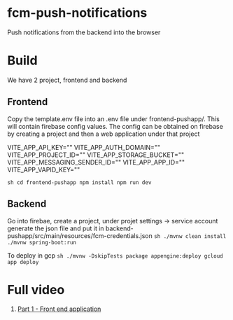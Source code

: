 # fcm-push-notifications
Push notifications from the backend into the browser

# Build
We have 2 project, frontend and backend

## Frontend

Copy the template.env file into an .env file under frontend-pushapp/. This will contain firebase config values. The config can be obtained on firebase by creating a project and then a web application under that project

VITE_APP_API_KEY=""
VITE_APP_AUTH_DOMAIN=""
VITE_APP_PROJECT_ID=""
VITE_APP_STORAGE_BUCKET=""
VITE_APP_MESSAGING_SENDER_ID=""
VITE_APP_APP_ID=""
VITE_APP_VAPID_KEY=""


`sh
cd frontend-pushapp
npm install
npm run dev
`

## Backend 
Go into firebae, create a project, under projet settings -> service account generate the json file and put it in backend-pushapp/src/main/resources/fcm-credentials.json 
`sh
./mvnw clean install
./mvnw spring-boot:run
`

To deploy in gcp
`sh
./mvnw -DskipTests package appengine:deploy
gcloud app deploy
`


# Full video
1. [Part 1 - Front end application]([/guides/content/editing-an-existing-page](https://youtu.be/uI4mVtxiwnY))